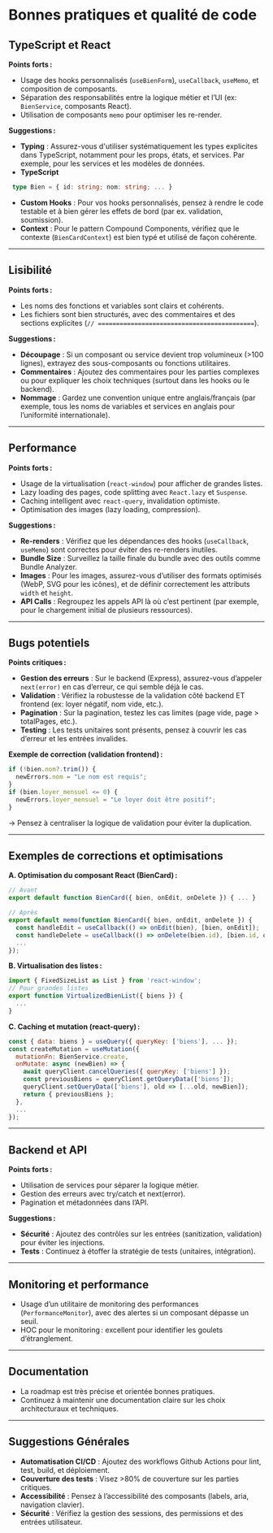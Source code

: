 # Bonnes pratiques et qualité de code

## TypeScript et React

**Points forts :**

- Usage des hooks personnalisés (`useBienForm`), `useCallback`, `useMemo`, et composition de composants.
- Séparation des responsabilités entre la logique métier et l’UI (ex: `BienService`, composants React).
- Utilisation de composants `memo` pour optimiser les re-render.

**Suggestions :**

- **Typing** : Assurez-vous d'utiliser systématiquement les types explicites dans TypeScript, notamment pour les props, états, et services. Par exemple, pour les services et les modèles de données.
- **TypeScript**

```ts
 type Bien = { id: string; nom: string; ... }
```

- **Custom Hooks** : Pour vos hooks personnalisés, pensez à rendre le code testable et à bien gérer les effets de bord (par ex. validation, soumission).
- **Context** : Pour le pattern Compound Components, vérifiez que le contexte (`BienCardContext`) est bien typé et utilisé de façon cohérente.

---

## Lisibilité

**Points forts :**

- Les noms des fonctions et variables sont clairs et cohérents.
- Les fichiers sont bien structurés, avec des commentaires et des sections explicites (`// ===========================================`).

**Suggestions :**

- **Découpage** : Si un composant ou service devient trop volumineux (>100 lignes), extrayez des sous-composants ou fonctions utilitaires.
- **Commentaires** : Ajoutez des commentaires pour les parties complexes ou pour expliquer les choix techniques (surtout dans les hooks ou le backend).
- **Nommage** : Gardez une convention unique entre anglais/français (par exemple, tous les noms de variables et services en anglais pour l’uniformité internationale).

---

## Performance

**Points forts :**

- Usage de la virtualisation (`react-window`) pour afficher de grandes listes.
- Lazy loading des pages, code splitting avec `React.lazy` et `Suspense`.
- Caching intelligent avec `react-query`, invalidation optimiste.
- Optimisation des images (lazy loading, compression).

**Suggestions :**

- **Re-renders** : Vérifiez que les dépendances des hooks (`useCallback`, `useMemo`) sont correctes pour éviter des re-renders inutiles.
- **Bundle Size** : Surveillez la taille finale du bundle avec des outils comme Bundle Analyzer.
- **Images** : Pour les images, assurez-vous d’utiliser des formats optimisés (WebP, SVG pour les icônes), et de définir correctement les attributs `width` et `height`.
- **API Calls** : Regroupez les appels API là où c’est pertinent (par exemple, pour le chargement initial de plusieurs ressources).

---

## Bugs potentiels

**Points critiques :**

- **Gestion des erreurs** : Sur le backend (Express), assurez-vous d’appeler `next(error)` en cas d’erreur, ce qui semble déjà le cas.
- **Validation** : Vérifiez la robustesse de la validation côté backend ET frontend (ex: loyer négatif, nom vide, etc.).
- **Pagination** : Sur la pagination, testez les cas limites (page vide, page > totalPages, etc.).
- **Testing** : Les tests unitaires sont présents, pensez à couvrir les cas d’erreur et les entrées invalides.

**Exemple de correction (validation frontend) :**

```ts
if (!bien.nom?.trim()) {
  newErrors.nom = "Le nom est requis";
}
if (bien.loyer_mensuel <= 0) {
  newErrors.loyer_mensuel = "Le loyer doit être positif";
}
```

→ Pensez à centraliser la logique de validation pour éviter la duplication.

---

## Exemples de corrections et optimisations

**A. Optimisation du composant React (BienCard) :**

```js
// Avant
export default function BienCard({ bien, onEdit, onDelete }) { ... }

// Après
export default memo(function BienCard({ bien, onEdit, onDelete }) {
  const handleEdit = useCallback(() => onEdit(bien), [bien, onEdit]);
  const handleDelete = useCallback(() => onDelete(bien.id), [bien.id, onDelete]);
  ...
});
```

**B. Virtualisation des listes :**

```js
import { FixedSizeList as List } from 'react-window';
// Pour grandes listes
export function VirtualizedBienList({ biens }) {
  ...
}
```

**C. Caching et mutation (react-query) :**

```js
const { data: biens } = useQuery({ queryKey: ['biens'], ... });
const createMutation = useMutation({
  mutationFn: BienService.create,
  onMutate: async (newBien) => {
    await queryClient.cancelQueries({ queryKey: ['biens'] });
    const previousBiens = queryClient.getQueryData(['biens']);
    queryClient.setQueryData(['biens'], old => [...old, newBien]);
    return { previousBiens };
  },
  ...
});
```

---

## Backend et API

**Points forts :**

- Utilisation de services pour séparer la logique métier.
- Gestion des erreurs avec try/catch et next(error).
- Pagination et métadonnées dans l’API.

**Suggestions :**

- **Sécurité** : Ajoutez des contrôles sur les entrées (sanitization, validation) pour éviter les injections.
- **Tests** : Continuez à étoffer la stratégie de tests (unitaires, intégration).

---

## Monitoring et performance

- Usage d’un utilitaire de monitoring des performances (`PerformanceMonitor`), avec des alertes si un composant dépasse un seuil.
- HOC pour le monitoring : excellent pour identifier les goulets d’étranglement.

---

## Documentation

- La roadmap est très précise et orientée bonnes pratiques.
- Continuez à maintenir une documentation claire sur les choix architecturaux et techniques.

---

## Suggestions Générales

- **Automatisation CI/CD** : Ajoutez des workflows Github Actions pour lint, test, build, et déploiement.
- **Couverture des tests** : Visez >80% de couverture sur les parties critiques.
- **Accessibilité** : Pensez à l’accessibilité des composants (labels, aria, navigation clavier).
- **Sécurité** : Vérifiez la gestion des sessions, des permissions et des entrées utilisateur.

